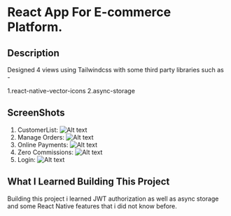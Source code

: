 # React App For E-commerce Platform.

## Description

Designed 4 views using Tailwindcss with some third party libraries such as -

1.react-native-vector-icons
2.async-storage

## ScreenShots

1. CustomerList: <img src="./customer.PNG" alt="Alt text" title="customer list">
2. Manage Orders: <img src="./orderpage.PNG" alt="Alt text" title="order manage">
3. Online Payments: <img src="./payment.PNG" alt="Alt text" title="payment">
4. Zero Commissions: <img src="./orderListPage.PNG" alt="Alt text" title="Zero Commissions">
5. Login: <img src="./login.PNG" alt="Alt text" title="Zero Commissions">

## What I Learned Building This Project

Building this project i learned JWT authorization as well as async storage and some React Native features that i did not know before.
